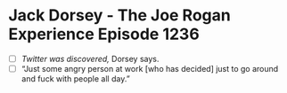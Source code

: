 # Jack Dorsey - The Joe Rogan Experience Episode 1236
- [ ] *Twitter was discovered,* Dorsey says. 
- [ ] “Just some angry person at work [who has decided] just to go around and fuck with people all day.”